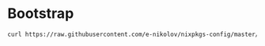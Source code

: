 # Bootstrap

```sh
curl https://raw.githubusercontent.com/e-nikolov/nixpkgs-config/master/scripts/bootstrap.sh | sh
```